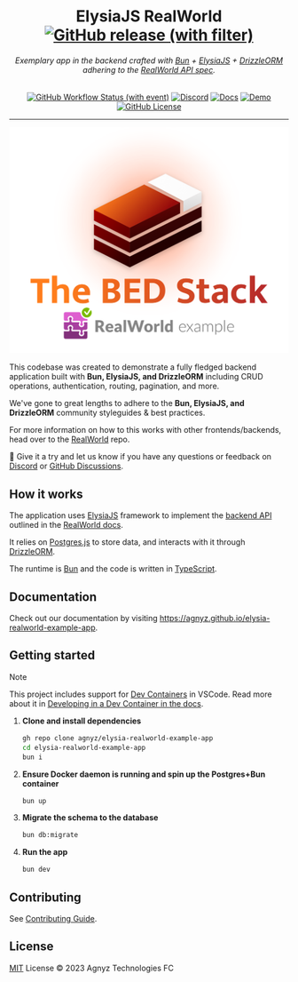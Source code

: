 <div align='center'>

# ElysiaJS RealWorld [![GitHub release (with filter)](https://img.shields.io/github/v/release/agnyz/elysia-realworld-example-app?label&color=orange)](https://github.com/agnyz/elysia-realworld-example-app/releases)

###### _Exemplary app in the backend crafted with [Bun](https://bun.sh/) + [ElysiaJS](https://elysiajs.com/) + [DrizzleORM](https://orm.drizzle.team/) adhering to the [RealWorld API spec](https://realworld-docs.netlify.app/docs/specs/backend-specs/introduction/)._

[![GitHub Workflow Status (with event)](https://img.shields.io/github/actions/workflow/status/agnyz/elysia-realworld-example-app/test.yml)](https://github.com/agnyz/elysia-realworld-example-app/actions/workflows/test.yml) [![Discord](https://img.shields.io/discord/1164270344115335320?label=Discord)](https://discord.gg/PH4rBdTU) [![Docs](https://img.shields.io/badge/docs-website-blue)](https://agnyz.github.io/elysia-realworld-example-app) [![Demo](https://img.shields.io/badge/demo-website-blue)](https://demo.realworld.io/) [![GitHub License](https://img.shields.io/github/license/agnyz/elysia-realworld-example-app)](https://github.com/agnyz/elysia-realworld-example-app/blob/main/LICENSE)

</div>

---

[![RealWorld Example App](logo.png)](https://github.com/gothinkster/realworld)

This codebase was created to demonstrate a fully fledged backend application built with **Bun, ElysiaJS, and DrizzleORM** including CRUD operations, authentication, routing, pagination, and more.

We've gone to great lengths to adhere to the **Bun, ElysiaJS, and DrizzleORM** community styleguides & best practices.

For more information on how to this works with other frontends/backends, head over to the [RealWorld](https://github.com/gothinkster/realworld) repo.

🚀 Give it a try and let us know if you have any questions or feedback on [Discord](https://discord.gg/PH4rBdTU) or [GitHub Discussions](https://github.com/agnyz/elysia-realworld-example-app/discussions).

## How it works

The application uses [ElysiaJS](https://elysiajs.com/) framework to implement the [backend API](https://realworld-docs.netlify.app/docs/specs/backend-specs/introduction) outlined in the [RealWorld docs](https://realworld-docs.netlify.app/).

It relies on [Postgres.js](https://github.com/porsager/postgres) to store data, and interacts with it through [DrizzleORM](https://orm.drizzle.team/docs/quick-postgresql/postgresjs).

The runtime is [Bun](https://bun.sh/) and the code is written in [TypeScript](https://www.typescriptlang.org/).

## Documentation

Check out our documentation by visiting https://agnyz.github.io/elysia-realworld-example-app.

## Getting started

> [!NOTE]
> This project includes support for [Dev Containers](https://code.visualstudio.com/docs/remote/containers) in VSCode. Read more about it in [Developing in a Dev Container in the docs](https://agnyz.github.io/elysia-realworld-example-app/dev-container.html).

1. **Clone and install dependencies**

    ```sh
    gh repo clone agnyz/elysia-realworld-example-app
    cd elysia-realworld-example-app
    bun i
    ```

2. **Ensure Docker daemon is running and spin up the Postgres+Bun container**

    ```sh
    bun up
    ```
3. **Migrate the schema to the database**

    ```sh
    bun db:migrate
    ```

4. **Run the app**

    ```sh
    bun dev
    ```

## Contributing

See [Contributing Guide](CONTRIBUTING.md).

## License

[MIT](LICENSE) License © 2023 Agnyz Technologies FC
